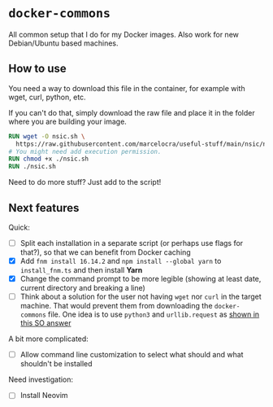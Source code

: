 # `docker-commons`

All common setup that I do for my Docker images. Also work for new Debian/Ubuntu
based machines.

## How to use

You need a way to download this file in the container, for example with wget,
curl, python, etc.

If you can't do that, simply download the raw file and place it in the folder
where you are building your image.

```dockerfile
RUN wget -O nsic.sh \
  https://raw.githubusercontent.com/marcelocra/useful-stuff/main/nsic/nsic.sh
# You might need add execution permission.
RUN chmod +x ./nsic.sh
RUN ./nsic.sh
```

Need to do more stuff? Just add to the script!

## Next features

Quick:

- [ ] Split each installation in a separate script (or perhaps use flags for
      that?), so that we can benefit from Docker caching
- [x] Add `fnm install 16.14.2` and `npm install --global yarn` to
      `install_fnm.ts` and then install **Yarn**
- [x] Change the command prompt to be more legible (showing at least date,
      current directory and breaking a line)
- [ ] Think about a solution for the user not having `wget` nor `curl` in the
      target machine. That would prevent them from downloading the
      `docker-commons` file. One idea is to use `python3` and `urllib.request`
      as [shown in this SO answer](https://stackoverflow.com/a/22776/1814970)

A bit more complicated:

- [ ] Allow command line customization to select what should and what shouldn't
      be installed

Need investigation:

- [ ] Install Neovim
